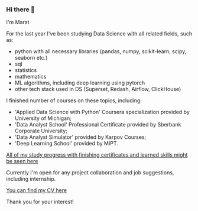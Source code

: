 ### Hi there 👋

I'm Marat

For the last year I've been studying Data Science with all related fields, such as:
* python with all necessary libraries (pandas, numpy, scikit-learn, scipy, seaborn etc.)
* sql
* statistics
* mathematics
* ML algorithms, including deep learning using pytorch
* other tech stack used in DS (Superset, Redash, Airflow, ClickHouse)

I finished number of courses on these topics, including:
* 'Applied Data Science with Python' Coursera specialization provided by University of Michigan;
* 'Data Analyst School' Professional Certificate provided by Sberbank Corporate University;
* 'Data Analyst Simulator' provided by Karpov Courses;
* 'Deep Learning School' provided by MIPT.

[All of my study progress with finishing certificates and learned skills might be seen here](https://www.notion.so/marat-study/16760cfff75841cc8dd19b98cf690745?v=b69068d654e74ec88d479dfa36a364a5)

Currently I'm open for any project collaboration and job suggestions, including internship.

[You can find my CV here](https://drive.google.com/file/d/1SwoUGnMlWQ6DLODAySllg-FWfbNYmHcz/view?usp=drive_link)

Thank you for your interest!

<!--
**usermarat/usermarat** is a ✨ _special_ ✨ repository because its `README.md` (this file) appears on your GitHub profile.

Here are some ideas to get you started:

- 🔭 I’m currently working on ...
- 🌱 I’m currently learning ...
- 👯 I’m looking to collaborate on ...
- 🤔 I’m looking for help with ...
- 💬 Ask me about ...
- 📫 How to reach me: ...
- 😄 Pronouns: ...
- ⚡ Fun fact: ...
-->
